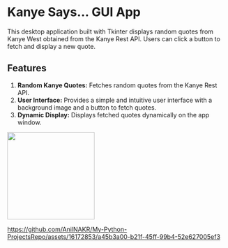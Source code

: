 # Kanye Says... GUI App
This desktop application built with Tkinter displays random quotes from Kanye West obtained from the Kanye Rest API. Users can click a button to fetch and display a new quote.

## Features
1) <b>Random Kanye Quotes:</b> Fetches random quotes from the Kanye Rest API.
2) <b>User Interface:</b> Provides a simple and intuitive user interface with a background image and a button to fetch quotes.
3) <b>Dynamic Display:</b> Displays fetched quotes dynamically on the app window.

<img src="https://github.com/AnilNAKR/My-Python-ProjectsRepo/assets/16172853/545d1459-f8f4-4eb2-a582-91a6d182aef3" width="200px">

https://github.com/AnilNAKR/My-Python-ProjectsRepo/assets/16172853/a45b3a00-b21f-45ff-99b4-52e627005ef3

